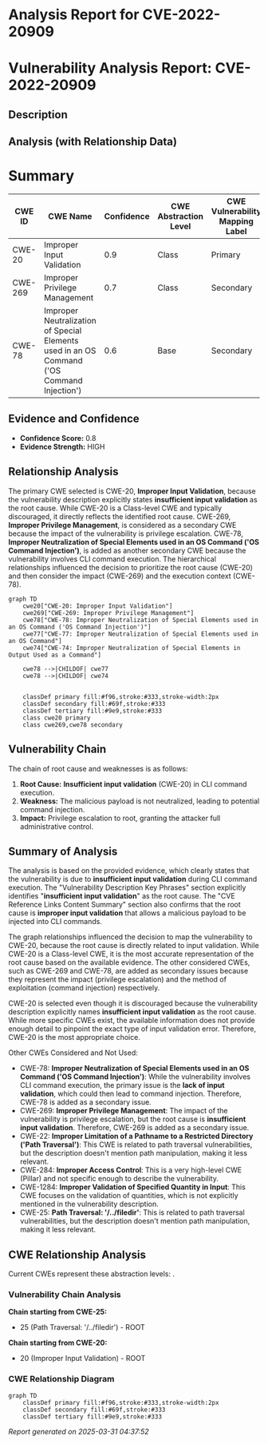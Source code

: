 # Analysis Report for CVE-2022-20909

# Vulnerability Analysis Report: CVE-2022-20909

## Description



## Analysis (with Relationship Data)

# Summary
| CWE ID | CWE Name | Confidence | CWE Abstraction Level | CWE Vulnerability Mapping Label | CWE-Vulnerability Mapping Notes |
|---|---|---|---|---|---|
| CWE-20 | Improper Input Validation | 0.9 | Class | Primary | Discouraged |
| CWE-269 | Improper Privilege Management | 0.7 | Class | Secondary | Discouraged |
| CWE-78 | Improper Neutralization of Special Elements used in an OS Command ('OS Command Injection') | 0.6 | Base | Secondary | Allowed |

## Evidence and Confidence

*   **Confidence Score:** 0.8
*   **Evidence Strength:** HIGH

## Relationship Analysis
The primary CWE selected is CWE-20, **Improper Input Validation**, because the vulnerability description explicitly states **insufficient input validation** as the root cause. While CWE-20 is a Class-level CWE and typically discouraged, it directly reflects the identified root cause. CWE-269, **Improper Privilege Management**, is considered as a secondary CWE because the impact of the vulnerability is privilege escalation. CWE-78, **Improper Neutralization of Special Elements used in an OS Command ('OS Command Injection')**, is added as another secondary CWE because the vulnerability involves CLI command execution. The hierarchical relationships influenced the decision to prioritize the root cause (CWE-20) and then consider the impact (CWE-269) and the execution context (CWE-78).

```mermaid
graph TD
    cwe20["CWE-20: Improper Input Validation"]
    cwe269["CWE-269: Improper Privilege Management"]
    cwe78["CWE-78: Improper Neutralization of Special Elements used in an OS Command ('OS Command Injection')"]
    cwe77["CWE-77: Improper Neutralization of Special Elements used in an OS Command"]
    cwe74["CWE-74: Improper Neutralization of Special Elements in Output Used as a Command"]

    cwe78 -->|CHILDOF| cwe77
    cwe78 -->|CHILDOF| cwe74
    

    classDef primary fill:#f96,stroke:#333,stroke-width:2px
    classDef secondary fill:#69f,stroke:#333
    classDef tertiary fill:#9e9,stroke:#333
    class cwe20 primary
    class cwe269,cwe78 secondary
```

## Vulnerability Chain
The chain of root cause and weaknesses is as follows:
  1.  **Root Cause:** **Insufficient input validation** (CWE-20) in CLI command execution.
  2.  **Weakness:** The malicious payload is not neutralized, leading to potential command injection.
  3.  **Impact:** Privilege escalation to root, granting the attacker full administrative control.

## Summary of Analysis
The analysis is based on the provided evidence, which clearly states that the vulnerability is due to **insufficient input validation** during CLI command execution. The "Vulnerability Description Key Phrases" section explicitly identifies "**insufficient input validation**" as the root cause. The "CVE Reference Links Content Summary" section also confirms that the root cause is **improper input validation** that allows a malicious payload to be injected into CLI commands.

The graph relationships influenced the decision to map the vulnerability to CWE-20, because the root cause is directly related to input validation. While CWE-20 is a Class-level CWE, it is the most accurate representation of the root cause based on the available evidence. The other considered CWEs, such as CWE-269 and CWE-78, are added as secondary issues because they represent the impact (privilege escalation) and the method of exploitation (command injection) respectively.

CWE-20 is selected even though it is discouraged because the vulnerability description explicitly names **insufficient input validation** as the root cause. While more specific CWEs exist, the available information does not provide enough detail to pinpoint the exact type of input validation error. Therefore, CWE-20 is the most appropriate choice.

Other CWEs Considered and Not Used:

*   CWE-78: **Improper Neutralization of Special Elements used in an OS Command ('OS Command Injection')**: While the vulnerability involves CLI command execution, the primary issue is the **lack of input validation**, which could then lead to command injection. Therefore, CWE-78 is added as a secondary issue.
*   CWE-269: **Improper Privilege Management**: The impact of the vulnerability is privilege escalation, but the root cause is **insufficient input validation**. Therefore, CWE-269 is added as a secondary issue.
*   CWE-22: **Improper Limitation of a Pathname to a Restricted Directory ('Path Traversal')**: This CWE is related to path traversal vulnerabilities, but the description doesn't mention path manipulation, making it less relevant.
*   CWE-284: **Improper Access Control**: This is a very high-level CWE (Pillar) and not specific enough to describe the vulnerability.
*   CWE-1284: **Improper Validation of Specified Quantity in Input**: This CWE focuses on the validation of quantities, which is not explicitly mentioned in the vulnerability description.
*   CWE-25: **Path Traversal: '/../filedir'**: This is related to path traversal vulnerabilities, but the description doesn't mention path manipulation, making it less relevant.


## CWE Relationship Analysis

Current CWEs represent these abstraction levels: .


### Vulnerability Chain Analysis

**Chain starting from CWE-25:**
- 25 (Path Traversal: '/../filedir') - ROOT


**Chain starting from CWE-20:**
- 20 (Improper Input Validation) - ROOT



### CWE Relationship Diagram

```mermaid
graph TD
    classDef primary fill:#f96,stroke:#333,stroke-width:2px
    classDef secondary fill:#69f,stroke:#333
    classDef tertiary fill:#9e9,stroke:#333
```



*Report generated on 2025-03-31 04:37:52*
